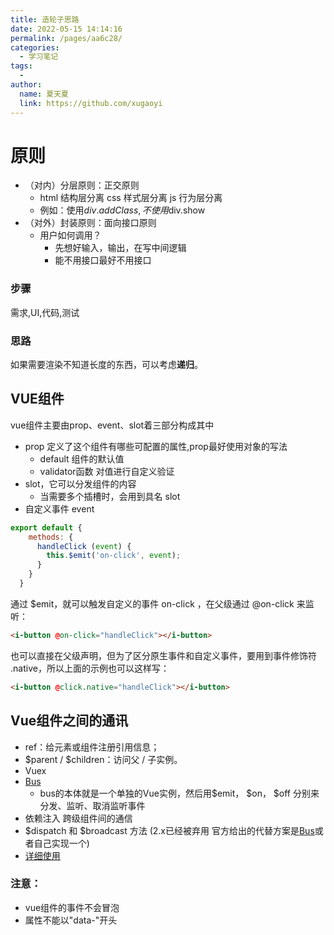 ```yaml
---
title: 造轮子思路
date: 2022-05-15 14:14:16
permalink: /pages/aa6c28/
categories:
  - 学习笔记
tags:
  - 
author: 
  name: 夏天夏
  link: https://github.com/xugaoyi
---
```

# 原则

- （对内）分层原则：正交原则
	- html 结构层分离  css  样式层分离   js 行为层分离
	- 例如：使用$div.addClass,不使用$div.show
- （对外）封装原则：面向接口原则
	- 用户如何调用？
		- 先想好输入，输出，在写中间逻辑
		- 能不用接口最好不用接口
### 步骤
需求,UI,代码,测试
### 思路
如果需要渲染不知道长度的东西，可以考虑**递归**。



## VUE组件
vue组件主要由prop、event、slot着三部分构成其中
- prop 定义了这个组件有哪些可配置的属性,prop最好使用对象的写法
    - default 组件的默认值
    - validator函数 对值进行自定义验证
-  slot，它可以分发组件的内容
    - 当需要多个插槽时，会用到具名 slot
- 自定义事件 event
```javascript
export default {
    methods: {
      handleClick (event) {
        this.$emit('on-click', event);
      }
    }
  }
```
通过 $emit，就可以触发自定义的事件 on-click ，在父级通过 @on-click 来监听：

```html
<i-button @on-click="handleClick"></i-button>
```
也可以直接在父级声明，但为了区分原生事件和自定义事件，要用到事件修饰符 .native，所以上面的示例也可以这样写：
```html
<i-button @click.native="handleClick"></i-button>
```
## Vue组件之间的通讯
- ref：给元素或组件注册引用信息；
- $parent / $children：访问父 / 子实例。
- Vuex 
- [Bus](https://juejin.im/post/5a4353766fb9a044fb080927)
    - bus的本体就是一个单独的Vue实例，然后用$emit， $on， $off 分别来分发、监听、取消监听事件
- 依赖注入 跨级组件间的通信
- $dispatch 和 $broadcast 方法 (2.x已经被弃用 官方给出的代替方案是[Bus](https://cn.vuejs.org/v2/guide/migration.html#dispatch-%E5%92%8C-broadcast-%E6%9B%BF%E6%8D%A2)或者自己实现一个)
- [详细使用](https://github.com/qq919006380/Vue-component-communication)


### 注意：

- vue组件的事件不会冒泡
- 属性不能以"data-"开头




